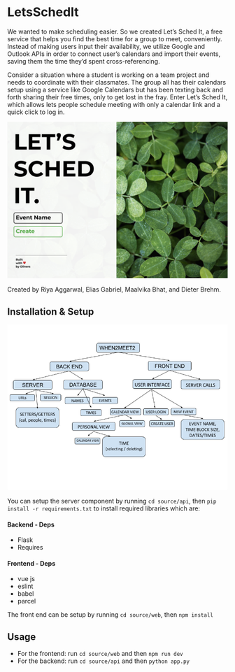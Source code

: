 # LetsSchedIt  
We wanted to make scheduling easier. So we created Let’s Sched It, a free service that helps you find the best time for a group to meet, conveniently. Instead of making users input their availability, we utilize Google and Outlook APIs in order to connect user’s calendars and import their events, saving them the time they’d spent cross-referencing.  

Consider a situation where a student is working on a team project and needs to coordinate with their classmates. The group all has their calendars setup using a service like Google Calendars but has been texting back and forth sharing their free times, only to get lost in the fray. Enter Let’s Sched It, which allows lets people schedule meeting with only a calendar link and a quick click to log in.
  

![Mockup](documentation/Mockups/Desktop-Home-LeavesHalf.png)

Created by Riya Aggarwal, Elias Gabriel, Maalvika Bhat, and Dieter Brehm.

## Installation & Setup
![AR Diagram](documentation/arch-diagram_20190409.png)

You can setup the server component by running
`cd source/api`, then `pip install -r requirements.txt` to install required libraries which are:  

#### Backend - Deps  
* Flask  
* Requires  

#### Frontend - Deps  
* vue js  
* eslint  
* babel  
* parcel  

The front end can be setup by running
`cd source/web`, then `npm install`

## Usage  
* For the frontend: run `cd source/web` and then `npm run dev`  
* For the backend:  run `cd source/api` and then `python app.py`
